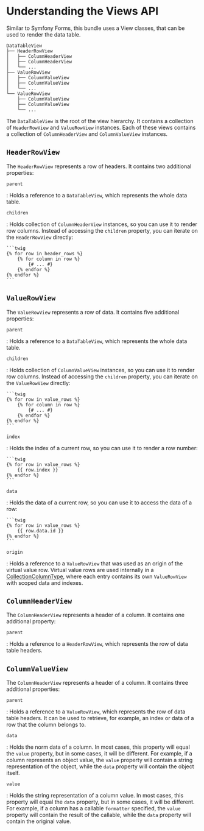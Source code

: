 # Understanding the Views API

Similar to Symfony Forms, this bundle uses a View classes, that can be used to render the data table.

```
DataTableView
├── HeaderRowView
│   ├── ColumnHeaderView
│   ├── ColumnHeaderView
│   └── ...
├── ValueRowView
│   ├── ColumnValueView
│   ├── ColumnValueView
│   └── ...
└── ValueRowView
    ├── ColumnValueView
    ├── ColumnValueView
    └── ...
```

The `DataTableView` is the root of the view hierarchy. 
It contains a collection of `HeaderRowView` and `ValueRowView` instances. 
Each of these views contains a collection of `ColumnHeaderView` and `ColumnValueView` instances.

## `HeaderRowView`

The `HeaderRowView` represents a row of headers. It contains two additional properties:

`parent`

:   Holds a reference to a `DataTableView`, which represents the whole data table.

`children`

:   Holds collection of `ColumnHeaderView` instances, so you can use it to render row columns.
    Instead of accessing the `children` property, you can iterate on the `HeaderRowView` directly:
    
    ```twig
    {% for row in header_rows %}
        {% for column in row %}
            {# ... #}
        {% endfor %}
    {% endfor %}
    ```


## `ValueRowView`

The `ValueRowView` represents a row of data. It contains five additional properties:

`parent`

:   Holds a reference to a `DataTableView`, which represents the whole data table.

`children`

:   Holds collection of `ColumnValueView` instances, so you can use it to render row columns.
    Instead of accessing the `children` property, you can iterate on the `ValueRowView` directly:
    
    ```twig
    {% for row in value_rows %}
        {% for column in row %}
            {# ... #}
        {% endfor %}
    {% endfor %}
    ```

`index`

:   Holds the index of a current row, so you can use it to render a row number:
    
    ```twig
    {% for row in value_rows %}
        {{ row.index }}
    {% endfor %}
    ```

`data`

:   Holds the data of a current row, so you can use it to access the data of a row:
    
    ```twig
    {% for row in value_rows %}
        {{ row.data.id }}
    {% endfor %}
    ```

`origin`

:   Holds a reference to a `ValueRowView` that was used as an origin of the virtual value row.
    Virtual value rows are used internally in a [CollectionColumnType](../reference/column-types/collection-column-type.md),
    where each entry contains its own `ValueRowView` with scoped data and indexes.

## `ColumnHeaderView`

The `ColumnHeaderView` represents a header of a column. It contains one additional property:

`parent`

:   Holds a reference to a `HeaderRowView`, which represents the row of data table headers.


## `ColumnValueView`

The `ColumnHeaderView` represents a header of a column. It contains three additional properties:

`parent`

:   Holds a reference to a `ValueRowView`, which represents the row of data table headers.
    It can be used to retrieve, for example, an index or data of a row that the column belongs to.

`data`

:   Holds the norm data of a column. In most cases, this property will equal the `value` property,
    but in some cases, it will be different. For example, if a column represents an object value,
    the `value` property will contain a string representation of the object, while the `data` property
    will contain the object itself.

`value`

:   Holds the string representation of a column value. In most cases, this property will equal the `data` property,
    but in some cases, it will be different. For example, if a column has a callable `formatter` specified,
    the `value` property will contain the result of the callable, while the `data` property will contain
    the original value.
